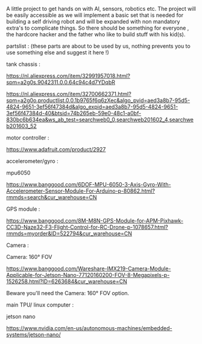 A little project to get hands on with AI, sensors, robotics etc.
The project will be easily accessible as we will implement a basic set that is needed for building a self driving robot and will be expanded with non mandatory extra's to complicate things. So there should be something for everyone , the hardcore hacker and the father who like to build stuff with his kid(s).

partslist :
(these parts are about to be used by us, nothing prevents you to use something else and suggest it here !)

tank chassis :

 https://nl.aliexpress.com/item/32991957018.html?spm=a2g0s.9042311.0.0.64c94c4d7YDqbR

 https://nl.aliexpress.com/item/32700662371.html?spm=a2g0o.productlist.0.0.1b9765f6q6zXec&algo_pvid=aed3a8b7-95d5-4824-9651-3ef56f47384d&algo_expid=aed3a8b7-95d5-4824-9651-3ef56f47384d-40&btsid=74b265eb-59e0-48c1-a0bf-830bc6b634ea&ws_ab_test=searchweb0_0,searchweb201602_4,searchweb201603_52


motor controller :

https://www.adafruit.com/product/2927

accelerometer/gyro :

mpu6050

https://www.banggood.com/6DOF-MPU-6050-3-Axis-Gyro-With-Accelerometer-Sensor-Module-For-Arduino-p-80862.html?rmmds=search&cur_warehouse=CN

GPS module :

https://www.banggood.com/8M-M8N-GPS-Module-for-APM-Pixhawk-CC3D-Naze32-F3-Flight-Control-for-RC-Drone-p-1078657.html?rmmds=myorder&ID=522794&cur_warehouse=CN

Camera :

Camera: 160° FOV

https://www.banggood.com/Wareshare-IMX219-Camera-Module-Applicable-for-Jetson-Nano-77120160200-FOV-8-Megapixels-p-1526258.html?ID=6263684&cur_warehouse=CN

Beware you'll need the Camera: 160° FOV option.

main TPU/ linux computer :

jetson nano 

https://www.nvidia.com/en-us/autonomous-machines/embedded-systems/jetson-nano/

